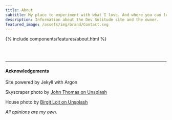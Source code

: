 ```yaml
---
title: About
subtitle: My place to experiment with what I love. And where you can learn from it all. 
description: Information about the Dev Solitude site and the owner.
featured_image: /assets/img/brand/Contact.svg
---
```


{% include components/features/about.html %}

<br>
<br>

---
#### Acknowledgements
Site powered by Jekyll with Argon

Skyscraper photo by [John Thomas on Unsplash](https://unsplash.com/photos/xdRRZq6miGw?utm_source=unsplash&utm_medium=referral&utm_content=creditShareLink)

House photo by [Birgit Loit on Unsplash](https://unsplash.com/photos/CnXVHyO1GGA?utm_source=unsplash&utm_medium=referral&utm_content=creditShareLink)

*All opinions are my own.*